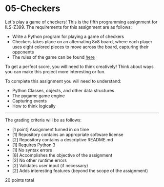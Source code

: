 # 05-Checkers

Let's play a game of checkers! This is the fifth programming assignment for ILS-Z399. The requirements for this assignment are as follows:

* Write a Python program for playing a game of checkers
* Checkers takes place on an alternating 8x8 board, where each player uses eight colored pieces to move across the board, capturing their opponents
* The rules of the game can be found [here](http://www.darkfish.com/checkers/rules.html)

To get a perfect score, you will need to think creatively! Think about ways you can make this project more interesting or fun.

To complete this assignment you will need to understand:

* Python Classes, objects, and other data structures
* The pygame game engine
* Capturing events
* How to think logically

---

The grading criteria will be as follows:

* [1 point] Assignment turned in on time
* [1] Repository contains an appropriate software license
* [2] Repository contains a descriptive README.md
* [1] Requires Python 3
* [1] No syntax errors
* [8] Accomplishes the objective of the assignment
* [2] No other runtime errors
* [2] Validates user input (if necessary)
* [2] Adds interesting features (beyond the scope of the assignment)

20 points total
